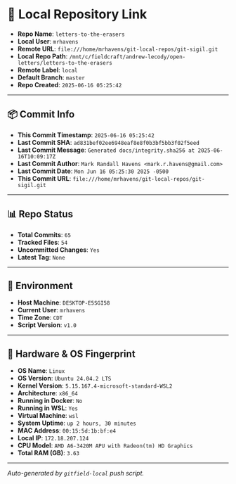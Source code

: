 # 🔗 Local Repository Link

- **Repo Name**: `letters-to-the-erasers`
- **Local User**: `mrhavens`
- **Remote URL**: `file:///home/mrhavens/git-local-repos/git-sigil.git`
- **Local Repo Path**: `/mnt/c/fieldcraft/andrew-lecody/open-letters/letters-to-the-erasers`
- **Remote Label**: `local`
- **Default Branch**: `master`
- **Repo Created**: `2025-06-16 05:25:42`

---

## 📦 Commit Info

- **This Commit Timestamp**: `2025-06-16 05:25:42`
- **Last Commit SHA**: `ad831bef02ee6948eaf8e8f0b3bf5bb3f02f5eed`
- **Last Commit Message**: `Generated docs/integrity.sha256 at 2025-06-16T10:09:17Z`
- **Last Commit Author**: `Mark Randall Havens <mark.r.havens@gmail.com>`
- **Last Commit Date**: `Mon Jun 16 05:25:30 2025 -0500`
- **This Commit URL**: `file:///home/mrhavens/git-local-repos/git-sigil.git`

---

## 📊 Repo Status

- **Total Commits**: `65`
- **Tracked Files**: `54`
- **Uncommitted Changes**: `Yes`
- **Latest Tag**: `None`

---

## 🧭 Environment

- **Host Machine**: `DESKTOP-E5SGI58`
- **Current User**: `mrhavens`
- **Time Zone**: `CDT`
- **Script Version**: `v1.0`

---

## 🧬 Hardware & OS Fingerprint

- **OS Name**: `Linux`
- **OS Version**: `Ubuntu 24.04.2 LTS`
- **Kernel Version**: `5.15.167.4-microsoft-standard-WSL2`
- **Architecture**: `x86_64`
- **Running in Docker**: `No`
- **Running in WSL**: `Yes`
- **Virtual Machine**: `wsl`
- **System Uptime**: `up 2 hours, 30 minutes`
- **MAC Address**: `00:15:5d:1b:bf:e4`
- **Local IP**: `172.18.207.124`
- **CPU Model**: `AMD A6-3420M APU with Radeon(tm) HD Graphics`
- **Total RAM (GB)**: `3.63`

---

_Auto-generated by `gitfield-local` push script._
